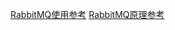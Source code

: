 [RabbitMQ使用参考](https://www.cnblogs.com/vipstone/p/9275256.html)
[RabbitMQ原理参考](https://blog.csdn.net/maihilton/article/details/80928661)
